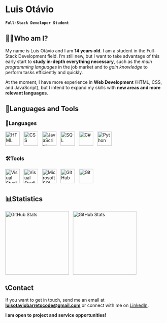 # **Luis Otávio**

**`Full-Stack Developer Student`**

## 👨‍💻**Who am I?**

My name is Luis Otávio and I am **14 years old**. I am a student in the Full-Stack Development field. I’m still new, but I want to take advantage of this early start to **study in-depth everything necessary**, such as the *main programming languages* in the job market and to *gain knowledge* to perform tasks efficiently and quickly.

At the moment, I have more experience in **Web Development** (HTML, CSS, and JavaScript), but I intend to expand my skills with **new areas and more relevant languages**.

## 🤖**Languages and Tools**

### 🐍Languages

<img align="left" alt="HTML" title="HTML" width="45px" style="padding-right: 10px;" src="https://cdn.jsdelivr.net/gh/devicons/devicon@latest/icons/html5/html5-original.svg" />  
<img align="left" alt="CSS" title="CSS" width="45px" style="padding-right: 10px;" src="https://cdn.jsdelivr.net/gh/devicons/devicon@latest/icons/css3/css3-original.svg" />  
<img align="left" alt="JavaScript" title="JavaScript" width="45px" style="padding-right: 10px;" src="https://cdn.jsdelivr.net/gh/devicons/devicon@latest/icons/javascript/javascript-original.svg" />  
<img align="left" alt="SQL" title="SQL" width="45px" style="padding-right: 10px;" src="https://cdn.jsdelivr.net/gh/devicons/devicon@latest/icons/azuresqldatabase/azuresqldatabase-original.svg" />  
<img align="left" alt="C#" title="C#" width="45px" style="padding-right: 10px;" src="https://cdn.jsdelivr.net/gh/devicons/devicon@latest/icons/csharp/csharp-original.svg" />  
<img align="left" alt="Python" title="Python" width="45px" style="padding-right: 10px;" src="https://cdn.jsdelivr.net/gh/devicons/devicon@latest/icons/python/python-original.svg" />  

<br><br><br>

### 🛠️Tools

<img align="left" alt="Visual Studio Code" title="Visual Studio Code" width="45px" style="padding-right: 10px;" src="https://cdn.jsdelivr.net/gh/devicons/devicon@latest/icons/vscode/vscode-original.svg" />  
<img align="left" alt="Visual Studio" title="Visual Studio" width="45px" style="padding-right: 10px;" src="https://cdn.jsdelivr.net/gh/devicons/devicon@latest/icons/visualstudio/visualstudio-original.svg" />  
<img align="left" alt="Microsoft SQL Server" title="Microsoft SQL Server" width="45px" style="padding-right: 10px;" src="https://cdn.jsdelivr.net/gh/devicons/devicon@latest/icons/microsoftsqlserver/microsoftsqlserver-original.svg" />  
<img align="left" alt="GitHub" title="GitHub" width="45px" style="padding-right: 10px;" src="https://cdn.jsdelivr.net/gh/devicons/devicon@latest/icons/github/github-original.svg" />  
<img align="left" alt="Git" title="Git" width="45px" style="padding-right: 10px;" src="https://cdn.jsdelivr.net/gh/devicons/devicon@latest/icons/git/git-original.svg" />  

<br><br><br>

## 📊**Statistics**

<p>  
  <img align="left" alt="GitHub Stats" height="200" style="padding-right: 10px;" src="https://github-readme-stats.vercel.app/api?username=luisotaviocode&show_icons=true&locale=en&include_all_commits=true&theme=merko" />  

  <img align="left" alt="GitHub Stats" height="200" src="https://github-readme-stats.vercel.app/api/top-langs/?username=luisotaviocode&layout=normal&custom_title=Languages&theme=merko&" />  
</p>  

<br clear="both">

## 📞**Contact**

If you want to get in touch, send me an email at **[luisotaviobarretocode@gmail.com](mailto:luisotaviobarretocode@gmail.com)** or connect with me on [LinkedIn](https://www.linkedin.com/in/luis-otavio-barreto-dantas/).

**I am open to project and service opportunities!**
